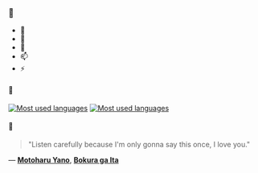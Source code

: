 ### 👋

- 🔭
- 🌱
- 💬
- 📫
- ⚡

#### 🧏

[![Most used languages](https://github-readme-stats-aynah.vercel.app/api/top-langs/?username=aynh&theme=solarized-dark&langs_count=6&layout=compact&hide_title=true)](https://github.com/anuraghazra/github-readme-stats#gh-dark-mode-only)
[![Most used languages](https://github-readme-stats-aynah.vercel.app/api/top-langs/?username=aynh&theme=solarized-light&langs_count=6&layout=compact&hide_title=true)](https://github.com/anuraghazra/github-readme-stats#gh-light-mode-only)

#### 💬

> "Listen carefully because I'm only gonna say this once, I love you."

&mdash; [**Motoharu Yano**](https://myanimelist.net/character.php?q=Motoharu%20Yano&cat=character), [**Bokura ga Ita**](https://myanimelist.net/search/all?q=Bokura%20ga%20Ita&cat=all)
